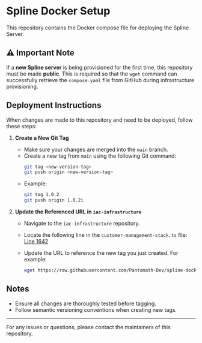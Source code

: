 # Spline Docker Setup

This repository contains the Docker compose file for deploying the Spline Server.

## ⚠️ Important Note

If a **new Spline server** is being provisioned for the first time, this repository must be made **public**. This is required so that the `wget` command can successfully retrieve the `compose.yaml` file from GitHub during infrastructure provisioning.


## Deployment Instructions

When changes are made to this repository and need to be deployed, follow these steps:

1. **Create a New Git Tag**
   - Make sure your changes are merged into the `main` branch.
   - Create a new tag from `main` using the following Git command:
     ```bash
     git tag <new-version-tag>
     git push origin <new-version-tag>
     ```
   - Example:
     ```bash
     git tag 1.0.2
     git push origin 1.0.2i
     ```

2. **Update the Referenced URL in `iac-infrastructure`**
   - Navigate to the `iac-infrastructure` repository.
   - Locate the following line in the `customer-management-stack.ts` file:
     [Line 1642](https://github.com/Pantomath-Dev/iac-infrastructure/blob/df4df5b66c35a88bc3308823045e2e3749ed91b9/src/modules/customer-management/customer-management-stack.ts#L1642)
   - Update the URL to reference the new tag you just created. For example:
     
     ```bash
     wget https://raw.githubusercontent.com/Pantomath-Dev/spline-docker-setup/1.0.2/compose.yaml
     ```
   
## Notes

- Ensure all changes are thoroughly tested before tagging.
- Follow semantic versioning conventions when creating new tags.

---

For any issues or questions, please contact the maintainers of this repository.
